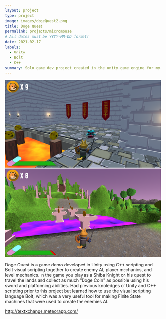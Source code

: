 ```yaml
---
layout: project
type: project
image: images/dogeQuest2.png
title: Doge Quest
permalink: projects/micromouse
# All dates must be YYYY-MM-DD format!
date: 2021-02-17
labels:
  - Unity
  - Bolt
  - C++
summary: Solo game dev project created in the unity game engine for my ICS485 project.
---
```


<img class="ui medium floated rounded image" src="../images/dogeQuest3.png">
<img class="ui medium floated rounded image" src="../images/dogeQuest1.png">

Doge Quest is a game demo developed in Unity using C++ scripting and Bolt visual scripting together to create enemy AI, player mechanics, and level mechanics. In the game you play as a Shiba Knight on his quest to travel the lands and collect as much "Doge Coin" as possible using his sword and platforming abilities. Had previous knoledges of Unity and C++ scripting prior to this project but learned how to use the visual scripting language Bolt, which was a very useful tool for making Finite State machines that were used to create the enemies AI.


http://textxchange.meteorapp.com/


